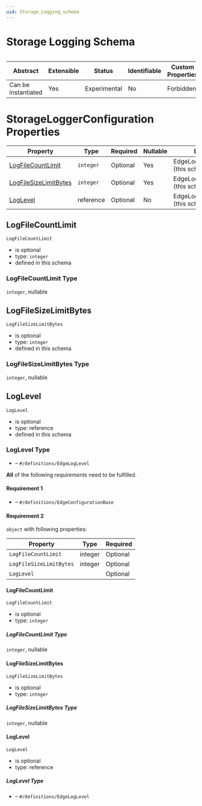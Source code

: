 ```yaml
---
uid: Storage_Logging_schema
---
```


# Storage Logging Schema

```

```

| Abstract            | Extensible | Status       | Identifiable | Custom Properties | Additional Properties | Defined In                                                 |
| ------------------- | ---------- | ------------ | ------------ | ----------------- | --------------------- | ---------------------------------------------------------- |
| Can be instantiated | Yes        | Experimental | No           | Forbidden         | Forbidden             | [Storage_Logging_schema.json](Storage_Logging_schema.json) |

# StorageLoggerConfiguration Properties

| Property                                        | Type      | Required | Nullable | Defined by                            |
| ----------------------------------------------- | --------- | -------- | -------- | ------------------------------------- |
| [LogFileCountLimit](#logfilecountlimit)         | `integer` | Optional | Yes      | EdgeLoggerConfiguration (this schema) |
| [LogFileSizeLimitBytes](#logfilesizelimitbytes) | `integer` | Optional | Yes      | EdgeLoggerConfiguration (this schema) |
| [LogLevel](#loglevel)                           | reference | Optional | No       | EdgeLoggerConfiguration (this schema) |

## LogFileCountLimit

`LogFileCountLimit`

- is optional
- type: `integer`
- defined in this schema

### LogFileCountLimit Type

`integer`, nullable

## LogFileSizeLimitBytes

`LogFileSizeLimitBytes`

- is optional
- type: `integer`
- defined in this schema

### LogFileSizeLimitBytes Type

`integer`, nullable

## LogLevel

`LogLevel`

- is optional
- type: reference
- defined in this schema

### LogLevel Type

- []() – `#/definitions/EdgeLogLevel`

**All** of the following _requirements_ need to be fulfilled.

#### Requirement 1

- []() – `#/definitions/EdgeConfigurationBase`

#### Requirement 2

`object` with following properties:

| Property                | Type    | Required |
| ----------------------- | ------- | -------- |
| `LogFileCountLimit`     | integer | Optional |
| `LogFileSizeLimitBytes` | integer | Optional |
| `LogLevel`              |         | Optional |

#### LogFileCountLimit

`LogFileCountLimit`

- is optional
- type: `integer`

##### LogFileCountLimit Type

`integer`, nullable

#### LogFileSizeLimitBytes

`LogFileSizeLimitBytes`

- is optional
- type: `integer`

##### LogFileSizeLimitBytes Type

`integer`, nullable

#### LogLevel

`LogLevel`

- is optional
- type: reference

##### LogLevel Type

- []() – `#/definitions/EdgeLogLevel`
